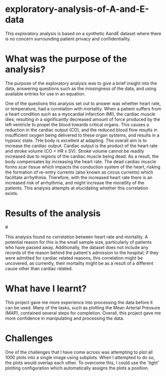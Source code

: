 # exploratory-analysis-of-A-and-E-data
This exploratory analysis is based on a synthetic AandE dataset where there is no concern surrounding patient privacy and confidentiality.

# What was the purpose of the analysis?
The purpose of the exploratory analysis was to give a brief insight into the data, answering questions such as the missingness of the data, and using available entries for use in an equation.

One of the questions this analysis set out to answer was whether heart rate, or temperature, had a correlation with mortality. When a patient suffers from a heart condition such as a myocardial infarction (MI), the cardiac muscle dies; resulting in a significantly decreased amount of force produced by the left ventricle to propel the blood towards critical organs. This causes a reduction in the cardiac output (CO), and the reduced blood flow results in insufficient oxygen being delivered to these organ systems, and results in a hypoxic state. THe body is excellent at adapting. The overall aim is to increase the cardiac output. Cardiac output is the product of the heart rate and stroke volume (CO = HR x SV). Stroke volume cannot be readily increased due to regions of the cardiac muscle being dead. As a result, the body compensates by increasing the heart rate. The dead cardiac muscle forms scar tissue which impacts the conduction system of the heart, risking the formation of re-entry currents (also known as circus currents) which facilitate arrhythmia. Therefore, with the increased heart rate there is an increased risk of arrhythmia, and might increase the moratlity of the patients. This analysis attempts at elucidating whether this correlation exists.

# Results of the analysis

#[](https://github.com/Ilja-Lom/exploratory-analysis-of-A-and-E-data/blob/main/images/HR%20Vs%20Mortality.png)

This analysis found no correlation between heart rate and mortality. A potential reason for this is the small sample size, particularly of patients who have passed away. Additionally, the dataset does not include any records of the reason behind the patient's admission to the hospital; if they were admitted for cardiac related reasons, this correlation might be uncovered, as currently, their mortality might be as a result of a different cause other than cardiac related.

# What have I learnt?
This project gave me more experience into processing the data before it can be used. Many of the tasks, such as plotting the Mean Arterial Pressure (MAP), contained several steps for completion. Overall, this project gave me more confidence in manipulating and processing the data.

# Challenges
One of the challenges that I have come across was attempting to plot all 1000 plots into a single image using subplots. When I attempted to do so, the plots would overlap each other. To overcome this, I could use the 'tight' plotting configuration which automatically assigns the plots a position.





